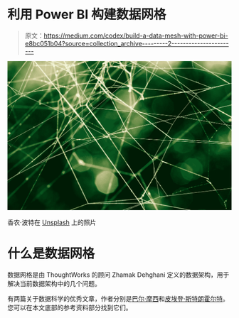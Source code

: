 # 利用 Power BI 构建数据网格

> 原文：<https://medium.com/codex/build-a-data-mesh-with-power-bi-e8bc051b04?source=collection_archive---------2----------------------->

![](img/7c36e12fb6ad0ac26c93175f007caa2b.png)

香农·波特在 [Unsplash](https://unsplash.com?utm_source=medium&utm_medium=referral) 上的照片

# 什么是数据网格

数据网格是由 ThoughtWorks 的顾问 Zhamak Dehghani 定义的数据架构，用于解决当前数据架构中的几个问题。

有两篇关于数据科学的优秀文章，作者分别是[巴尔·摩西](https://medium.com/u/2818bac48708?source=post_page-----e8bc051b04--------------------------------)和[皮埃登·斯特朗霍尔特](https://medium.com/u/97abd6c0aad1?source=post_page-----e8bc051b04--------------------------------)。您可以在本文底部的参考资料部分找到它们。